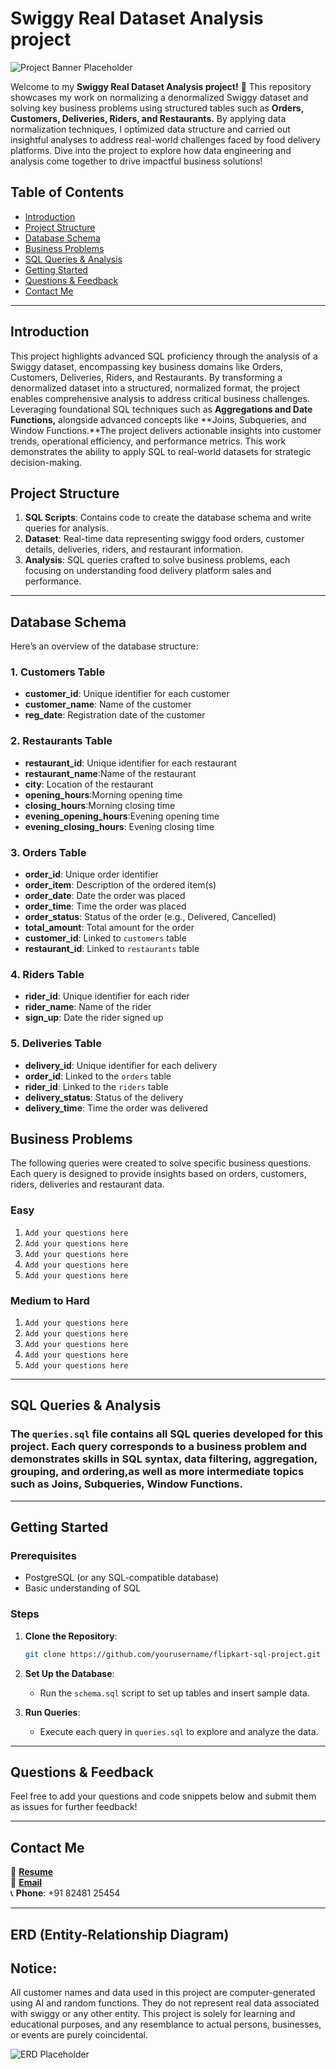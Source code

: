 # Swiggy Real Dataset Analysis project

![Project Banner Placeholder](https://github.com/najirh/Flipkart--SQL-Project-B01/blob/main/flipkart.jpg)

Welcome to my **Swiggy Real Dataset Analysis project!** 🚀
This repository showcases my work on normalizing a denormalized Swiggy dataset and solving key business problems using structured tables such as **Orders, Customers, Deliveries, Riders, and Restaurants.** By applying data normalization techniques, I optimized data structure and carried out insightful analyses to address real-world challenges faced by food delivery platforms.
Dive into the project to explore how data engineering and analysis come together to drive impactful business solutions!


## Table of Contents
- [Introduction](#introduction)
- [Project Structure](#project-structure)
- [Database Schema](#database-schema)
- [Business Problems](#business-problems)
- [SQL Queries & Analysis](#sql-queries--analysis)
- [Getting Started](#getting-started)
- [Questions & Feedback](#questions--feedback)
- [Contact Me](#contact-me)

---

## Introduction

This project highlights advanced SQL proficiency through the analysis of a Swiggy dataset, encompassing key business domains like Orders, Customers, Deliveries, Riders, and Restaurants. By transforming a denormalized dataset into a structured, normalized format, the project enables comprehensive analysis to address critical business challenges. Leveraging foundational SQL techniques such as **Aggregations and Date Functions,** alongside advanced concepts like **Joins, Subqueries, and Window Functions.**The project delivers actionable insights into customer trends, operational efficiency, and performance metrics. This work demonstrates the ability to apply SQL to real-world datasets for strategic decision-making.

## Project Structure

1. **SQL Scripts**: Contains code to create the database schema and write queries for analysis.
2. **Dataset**: Real-time data representing swiggy food orders, customer details, deliveries, riders, and restaurant information.
3. **Analysis**: SQL queries crafted to solve business problems, each focusing on understanding food delivery platform sales and performance.

---

## Database Schema

Here’s an overview of the database structure:

### 1. **Customers Table**
- **customer_id**: Unique identifier for each customer
- **customer_name**: Name of the customer
- **reg_date**: Registration date of the customer

### 2. **Restaurants Table**
- **restaurant_id**: Unique identifier for each restaurant
- **restaurant_name**:Name of the restaurant
- **city**: Location of the restaurant
- **opening_hours**:Morning opening time
- **closing_hours**:Morning closing time
- **evening_opening_hours**:Evening opening time
- **evening_closing_hours**: Evening closing time


### 3. **Orders Table**
- **order_id**: Unique order identifier
- **order_item**: Description of the ordered item(s)
- **order_date**:  Date the order was placed
- **order_time**:  Time the order was placed
- **order_status**: Status of the order (e.g., Delivered, Cancelled)
- **total_amount**: Total amount for the order
- **customer_id**: Linked to `customers` table
- **restaurant_id**: Linked to `restaurants` table

### 4. **Riders Table**
- **rider_id**: Unique identifier for each rider
- **rider_name**:  Name of the rider
- **sign_up**: Date the rider signed up

### 5. **Deliveries Table**
- **delivery_id**: Unique identifier for each delivery
- **order_id**: Linked to the `orders` table
- **rider_id**: Linked to the `riders` table
- **delivery_status**: Status of the delivery 
- **delivery_time**: Time the order was delivered 

## Business Problems

The following queries were created to solve specific business questions. Each query is designed to provide insights based on orders, customers, riders, deliveries and restaurant data.

### Easy 
1. `Add your questions here`
2. `Add your questions here`
3. `Add your questions here`
4. `Add your questions here`
5. `Add your questions here`
   
### Medium to Hard
1. `Add your questions here`
2. `Add your questions here`
3. `Add your questions here`
4. `Add your questions here`
5. `Add your questions here`
   
---

## SQL Queries & Analysis

### The `queries.sql` file contains all SQL queries developed for this project. Each query corresponds to a business problem and demonstrates skills in SQL syntax, data filtering, aggregation, grouping, and ordering,as well as more intermediate topics such as Joins, Subqueries, Window Functions.
---

## Getting Started

### Prerequisites
- PostgreSQL (or any SQL-compatible database)
- Basic understanding of SQL

### Steps
1. **Clone the Repository**:
   ```bash
   git clone https://github.com/yourusername/flipkart-sql-project.git
   ```
2. **Set Up the Database**:
   - Run the `schema.sql` script to set up tables and insert sample data.

3. **Run Queries**:
   - Execute each query in `queries.sql` to explore and analyze the data.

---

## Questions & Feedback

Feel free to add your questions and code snippets below and submit them as issues for further feedback!

---

## Contact Me

📄 **[Resume](https://drive.google.com/file/d/1MprFBFLA7zugNGkSlYkCJwafZDyyVYur/view?usp=sharing)**  
📧 **[Email](mailto:surekafathimsf2003@gmail.com)**  
📞 **Phone**: +91 82481 25454

---

## ERD (Entity-Relationship Diagram)

## Notice:
All customer names and data used in this project are computer-generated using AI and random
functions. They do not represent real data associated with swiggy or any other entity. This
project is solely for learning and educational purposes, and any resemblance to actual persons,
businesses, or events are purely coincidental.

![ERD Placeholder](https://github.com/najirh/Flipkart--SQL-Project-B01/blob/main/Flipkart%20Project%20Schemas.png)

